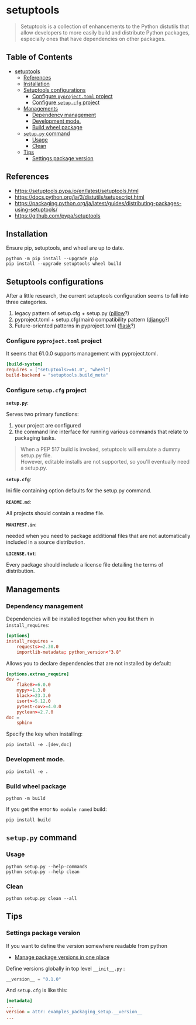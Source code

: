 # setuptools

> Setuptools is a collection of enhancements to the Python distutils that allow developers to more easily build and distribute Python packages, especially ones that have dependencies on other packages.

## Table of Contents <!-- omit in toc -->

- [setuptools](#setuptools)
  - [References](#references)
  - [Installation](#installation)
  - [Setuptools configurations](#setuptools-configurations)
    - [Configure `pyproject.toml` project](#configure-pyprojecttoml-project)
    - [Configure `setup.cfg` project](#configure-setupcfg-project)
  - [Managements](#managements)
    - [Dependency management](#dependency-management)
    - [Development mode.](#development-mode)
    - [Build wheel package](#build-wheel-package)
  - [`setup.py` command](#setuppy-command)
    - [Usage](#usage)
    - [Clean](#clean)
  - [Tips](#tips)
    - [Settings package version](#settings-package-version)


## References

- https://setuptools.pypa.io/en/latest/setuptools.html
- https://docs.python.org/ja/3/distutils/setupscript.html
- https://packaging.python.org/ja/latest/guides/distributing-packages-using-setuptools/
- https://github.com/pypa/setuptools


## Installation

Ensure pip, setuptools, and wheel are up to date.

```shell
python -m pip install --upgrade pip
pip install --upgrade setuptools wheel build
```

## Setuptools configurations

After a little research, the current setuptools configuration seems to fall into three categories.

1. legacy pattern of setup.cfg + setup.py ([pillow](https://github.com/python-pillow/Pillow)?)
2. pyproject.toml + setup.cfg(main) compatibility pattern ([django](https://github.com/django/django)?)
3. Future-oriented patterns in pyproject.toml ([flask](https://github.com/pallets/flask)?)

### Configure `pyproject.toml` project

It seems that 61.0.0 supports management with pyproject.toml.

```toml
[build-system]
requires = ["setuptools>=61.0", "wheel"]
build-backend = "setuptools.build_meta"
```

### Configure `setup.cfg` project

**`setup.py`**:

Serves two primary functions:

1. your project are configured
2. the command line interface for running various commands that relate to packaging tasks.

> When a PEP 517 build is invoked, setuptools will emulate a dummy setup.py file.  
> However, editable installs are not supported, so you'll eventually need a setup.py.

**`setup.cfg`**:

Ini file containing option defaults for the setup.py command.

**`README.md`**:

All projects should contain a readme file.

**`MANIFEST.in`**:

needed when you need to package additional files that are not automatically included in a source distribution.

**`LICENSE.txt`**:

Every package should include a license file detailing the terms of distribution.

## Managements

### Dependency management

Dependencies will be installed together when you list them in `install_requires`:

```toml
[options]
install_requires =
    requests>=2.30.0
    importlib-metadata; python_version<"3.8"
```

Allows you to declare dependencies that are not installed by default:

```toml
[options.extras_require]
dev =
    flake8>=6.0.0
    mypy>=1.3.0
    black>=23.3.0
    isort>=5.12.0
    pytest-cov>=4.0.0
    pyclean>=2.7.0
doc =
    sphinx
```

Specify the key when installing:

```shell
pip install -e .[dev,doc]
```

### Development mode.

```shell
pip install -e .
```

### Build wheel package

```shell
python -m build
```
If you get the error `No module named` build:

```shell
pip install build
```


## `setup.py` command

### Usage

```shell
python setup.py --help-commands
python setup.py --help clean
```

### Clean

```shell
python setup.py clean --all
```



## Tips

### Settings package version

If you want to define the version somewhere readable from python

- [Manage package versions in one place](https://packaging.python.org/ja/latest/guides/single-sourcing-package-version/)

Define versions globally in top level `__init__.py` :

```py
__version__ = "0.1.0"
```

And `setup.cfg` is like this:

```ini
[metadata]
...
version = attr: examples_packaging_setup.__version__
...
```

